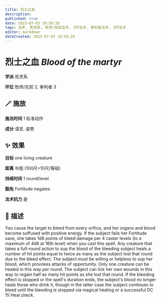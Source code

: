 ```yaml
---
title: 烈士之血
description: 
published: true
date: 2023-07-03 19:59:28
tags: 法术, 死灵系, 牧师/先知法术, 2环法术, 审判者法术, 3环法术
editor: markdown
dateCreated: 2023-07-03 19:59:28
---
```


# **烈士之血** *Blood of the martyr*

**学派** 死灵系 

**环位** 牧师/先知 2, 审判者 3

## 🪄 施放

**施法时间** 1 标准动作

**成分** 语言, 姿势

## ✨ 效果 

**目标** one living creature 

**距离** 中距 (100尺+10尺/等级)  

**持续时间** 1 round/level 

**豁免** Fortitude negates

**法术抗力** 是

## 📖 描述

You cause the target to bleed from every orifice, and her organs and blood become suffused with positive energy. If the subject fails her Fortitude save, she takes 1d6 points of bleed damage per 4 caster levels (to a maximum of 4d6 at 16th level) when you cast this spell. Any creature that takes a full-round action to sup the blood of the bleeding subject heals a number of hit points equal to twice as many as the subject lost that round due to the bleed effect. The subject must be willing or helpless to sup her blood, which provokes attacks of opportunity. Only one creature can be healed in this way per round. The subject can lick her own wounds in this way to regain half as many hit points as she lost that round. If the bleeding effect is stopped or the spell's duration ends, the subject's blood no longer heals those who drink it, though in the latter case the subject continues to bleed until the bleeding is stopped via magical healing or a successful DC 15 Heal check.
    